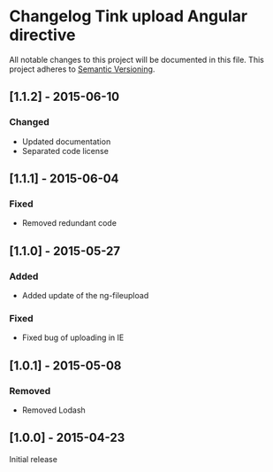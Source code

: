 # Changelog Tink upload Angular directive

All notable changes to this project will be documented in this file.
This project adheres to [Semantic Versioning](http://semver.org/).

<!--
## [Unreleased] - [unreleased]

### Added
### Changed
### Deprecated
### Removed
### Fixed
### Security
-->



## [1.1.2] - 2015-06-10

### Changed
- Updated documentation
- Separated code license



## [1.1.1] - 2015-06-04

### Fixed
- Removed redundant code



## [1.1.0] - 2015-05-27

### Added
- Added update of the ng-fileupload

### Fixed
- Fixed bug of uploading in IE



## [1.0.1] - 2015-05-08

### Removed
- Removed Lodash



## [1.0.0] - 2015-04-23

Initial release
